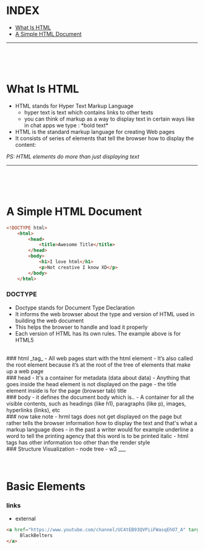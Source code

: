 # INDEX
- [What Is HTML](#l1)
- [A Simple HTML Document](#l2)
___
<br><br><br>


# <span id="l1">What Is HTML</span>
- HTML stands for Hyper Text Markup Language
    - hyper text is text which contains links to other texts
    - you can think of markup as a way to display text in certain ways like in chat apps we type : \*bold text\* 
- HTML is the standard markup language for creating Web pages
- It consists of series of elements that tell the browser how to display the content: 
<!-- ![](element-tags-attr-plus-hr.jpg) -->
_PS: HTML elements do more than just displaying text_
___
<br><br><br>

# <span id="l2">A Simple HTML Document</span>
```HTML
<!DOCTYPE html>
    <html>
        <head>
            <title>Awesome Title</title>
        </head>
        <body>
            <h1>I love html</h1>
            <p>Not creative I know XD</p>
        </body>
    </html>
```
### DOCTYPE
- Doctype stands for Document Type Declaration
- It informs the web browser about the type and version of HTML used in building the web document
- This helps the browser to handle and load it properly
- Each version of HTML has its own rules. The example above is for HTML5
<br>
### html _tag_
- All web pages start with the html element
- It’s also called the root element because it’s at the root of the tree of elements that make up a web page
<br>
### head
- It's a container for metadata (data about data)
- Anything that goes inside the head element is not displayed on the page
- the title element inside is for the page (browser tab) title
<br>
### body
- it defines the document body which is..
- A container for all the visible contents, such as headings (like h1), paragraphs (like p), images, hyperlinks (links), etc
<br>
### now take note
- hrml tags does not get displayed on the page but rather tells the browser information how to display the text and that's what a markup language does
- in the past a writer would for example underline a word to tell the printing agency that this word is to be printed italic
- html tags has other information too other than the render style
<br>
### Structure Visualization
- node tree
- w3
___
<br><br><br>

# Basic Elements
### links
- external
```HTML
<a href="https://www.youtube.com/channel/UC4tEB93QVPiiFWasqEhO7_A" target="_blank">
     BlackBelters
</a>
```

